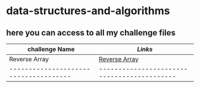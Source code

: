 # data-structures-and-algorithms

## here you can access to all my challenge files

**challenge Name**                   | *Links*
-------------------------------------|-------------------------------------------
Reverse Array                        |[Reverse Array](https://github.com/osamamousa204/data-structures-and-algorithms/pull/1)
-------------------------------------|-------------------------------------------


 
